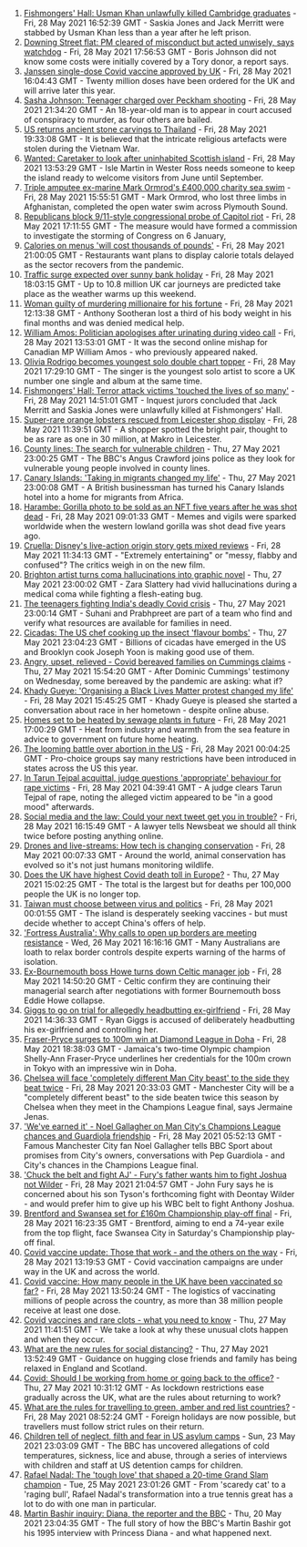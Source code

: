 1. [Fishmongers' Hall: Usman Khan unlawfully killed Cambridge graduates](https://www.bbc.co.uk/news/uk-england-london-57260509) - Fri, 28 May 2021 16:52:39 GMT - Saskia Jones and Jack Merritt were stabbed by Usman Khan less than a year after he left prison.
2. [Downing Street flat: PM cleared of misconduct but acted unwisely, says watchdog](https://www.bbc.co.uk/news/uk-politics-57280418) - Fri, 28 May 2021 17:56:53 GMT - Boris Johnson did not know some costs were initially covered by a Tory donor, a report says.
3. [Janssen single-dose Covid vaccine approved by UK](https://www.bbc.co.uk/news/health-57283837) - Fri, 28 May 2021 16:04:43 GMT - Twenty million doses have been ordered for the UK and will arrive later this year.
4. [Sasha Johnson: Teenager charged over Peckham shooting](https://www.bbc.co.uk/news/uk-england-london-57290536) - Fri, 28 May 2021 21:34:20 GMT - An 18-year-old man is to appear in court accused of conspiracy to murder, as four others are bailed.
5. [US returns ancient stone carvings to Thailand](https://www.bbc.co.uk/news/world-us-canada-57286063) - Fri, 28 May 2021 19:33:08 GMT - It is believed that the intricate religious artefacts were stolen during the Vietnam War.
6. [Wanted: Caretaker to look after uninhabited Scottish island](https://www.bbc.co.uk/news/uk-scotland-highlands-islands-57282018) - Fri, 28 May 2021 13:53:29 GMT - Isle Martin in Wester Ross needs someone to keep the island ready to welcome visitors from June until September.
7. [Triple amputee ex-marine Mark Ormrod's £400,000 charity sea swim](https://www.bbc.co.uk/news/uk-57287724) - Fri, 28 May 2021 15:55:51 GMT - Mark Ormrod, who lost three limbs in Afghanistan, completed the open water swim across Plymouth Sound.
8. [Republicans block 9/11-style congressional probe of Capitol riot](https://www.bbc.co.uk/news/world-us-canada-57272756) - Fri, 28 May 2021 17:11:55 GMT - The measure would have formed a commission to investigate the storming of Congress on 6 January,
9. [Calories on menus 'will cost thousands of pounds'](https://www.bbc.co.uk/news/business-57282218) - Fri, 28 May 2021 21:00:05 GMT - Restaurants want plans to display calorie totals delayed as the sector recovers from the pandemic.
10. [Traffic surge expected over sunny bank holiday](https://www.bbc.co.uk/news/uk-57287123) - Fri, 28 May 2021 18:03:15 GMT - Up to 10.8 million UK car journeys are predicted take place as the weather warms up this weekend.
11. [Woman guilty of murdering millionaire for his fortune](https://www.bbc.co.uk/news/uk-england-oxfordshire-57186328) - Fri, 28 May 2021 12:13:38 GMT - Anthony Sootheran lost a third of his body weight in his final months and was denied medical help.
12. [William Amos: Politician apologises after urinating during video call](https://www.bbc.co.uk/news/world-us-canada-57282167) - Fri, 28 May 2021 13:53:01 GMT - It was the second online mishap for Canadian MP William Amos - who previously appeared naked.
13. [Olivia Rodrigo becomes youngest solo double chart topper](https://www.bbc.co.uk/news/entertainment-arts-57288736) - Fri, 28 May 2021 17:29:10 GMT - The singer is the youngest solo artist to score a UK number one single and album at the same time.
14. [Fishmongers' Hall: Terror attack victims 'touched the lives of so many'](https://www.bbc.co.uk/news/uk-england-london-57283625) - Fri, 28 May 2021 14:51:01 GMT - Inquest jurors concluded that Jack Merritt and Saskia Jones were unlawfully killed at Fishmongers' Hall.
15. [Super-rare orange lobsters rescued from Leicester shop display](https://www.bbc.co.uk/news/uk-england-leicestershire-57283428) - Fri, 28 May 2021 11:39:51 GMT - A shopper spotted the bright pair, thought to be as rare as one in 30 million, at Makro in Leicester.
16. [County lines: The search for vulnerable children](https://www.bbc.co.uk/news/uk-57271269) - Thu, 27 May 2021 23:00:25 GMT - The BBC's Angus Crawford joins police as they look for vulnerable young people involved in county lines.
17. [Canary Islands: 'Taking in migrants changed my life'](https://www.bbc.co.uk/news/world-europe-57272811) - Thu, 27 May 2021 23:00:08 GMT - A British businessman has turned his Canary Islands hotel into a home for migrants from Africa.
18. [Harambe: Gorilla photo to be sold as an NFT five years after he was shot dead](https://www.bbc.co.uk/news/newsbeat-57279486) - Fri, 28 May 2021 09:01:33 GMT - Memes and vigils were sparked worldwide when the western lowland gorilla was shot dead five years ago.
19. [Cruella: Disney's live-action origin story gets mixed reviews](https://www.bbc.co.uk/news/entertainment-arts-57280085) - Fri, 28 May 2021 11:34:13 GMT - "Extremely entertaining" or "messy, flabby and confused"? The critics weigh in on the new film.
20. [Brighton artist turns coma hallucinations into graphic novel](https://www.bbc.co.uk/news/uk-england-sussex-57206923) - Thu, 27 May 2021 23:00:02 GMT - Zara Slattery had vivid hallucinations during a medical coma while fighting a flesh-eating bug.
21. [The teenagers fighting India's deadly Covid crisis](https://www.bbc.co.uk/news/world-57275106) - Thu, 27 May 2021 23:00:14 GMT - Suhani and Prabhpreet are part of a team who find and verify what resources are available for families in need.
22. [Cicadas: The US chef cooking up the insect 'flavour bombs'](https://www.bbc.co.uk/news/world-us-canada-57273056) - Thu, 27 May 2021 23:04:23 GMT - Billions of cicadas have emerged in the US and Brooklyn cook Joseph Yoon is making good use of them.
23. [Angry, upset, relieved - Covid bereaved families on Cummings claims](https://www.bbc.co.uk/news/uk-57271249) - Thu, 27 May 2021 15:54:20 GMT - After Dominic Cummings' testimony on Wednesday, some bereaved by the pandemic are asking: what if?
24. [Khady Gueye: 'Organising a Black Lives Matter protest changed my life'](https://www.bbc.co.uk/news/newsbeat-57170386) - Fri, 28 May 2021 15:45:25 GMT - Khady Gueye is pleased she started a conversation about race in her hometown - despite online abuse.
25. [Homes set to be heated by sewage plants in future](https://www.bbc.co.uk/news/business-57261151) - Fri, 28 May 2021 17:00:29 GMT - Heat from industry and warmth from the sea feature in advice to government on future home heating.
26. [The looming battle over abortion in the US](https://www.bbc.co.uk/news/world-us-canada-57208053) - Fri, 28 May 2021 00:04:25 GMT - Pro-choice groups say many restrictions have been introduced in states across the US this year.
27. [In Tarun Tejpal acquittal, judge questions 'appropriate' behaviour for rape victims](https://www.bbc.co.uk/news/world-asia-india-57266447) - Fri, 28 May 2021 04:39:41 GMT - A judge clears Tarun Tejpal of rape, noting the alleged victim appeared to be "in a good mood" afterwards.
28. [Social media and the law: Could your next tweet get you in trouble?](https://www.bbc.co.uk/news/newsbeat-57280095) - Fri, 28 May 2021 16:15:49 GMT - A lawyer tells Newsbeat we should all think twice before posting anything online.
29. [Drones and live-streams: How tech is changing conservation](https://www.bbc.co.uk/news/newsbeat-57234398) - Fri, 28 May 2021 00:07:33 GMT - Around the world, animal conservation has evolved so it's not just humans monitoring wildlife.
30. [Does the UK have highest Covid death toll in Europe?](https://www.bbc.co.uk/news/57268471) - Thu, 27 May 2021 15:02:25 GMT - The total is the largest but for deaths per 100,000 people the UK is no longer top.
31. [Taiwan must choose between virus and politics](https://www.bbc.co.uk/news/world-asia-57246914) - Fri, 28 May 2021 00:01:55 GMT - The island is desperately seeking vaccines - but must decide whether to accept China's offers of help.
32. ['Fortress Australia': Why calls to open up borders are meeting resistance](https://www.bbc.co.uk/news/world-australia-57224635) - Wed, 26 May 2021 16:16:16 GMT - Many Australians are loath to relax border controls despite experts warning of the harms of isolation.
33. [Ex-Bournemouth boss Howe turns down Celtic manager job](https://www.bbc.co.uk/sport/football/57286385) - Fri, 28 May 2021 14:50:20 GMT - Celtic confirm they are continuing their managerial search after negotiations with former Bournemouth boss Eddie Howe collapse.
34. [Giggs to go on trial for allegedly headbutting ex-girlfriend](https://www.bbc.co.uk/news/uk-wales-57280487) - Fri, 28 May 2021 14:36:33 GMT - Ryan Giggs is accused of deliberately headbutting his ex-girlfriend and controlling her.
35. [Fraser-Pryce surges to 100m win at Diamond League in Doha](https://www.bbc.co.uk/sport/athletics/57284488) - Fri, 28 May 2021 18:38:03 GMT - Jamaica's two-time Olympic champion Shelly-Ann Fraser-Pryce underlines her credentials for the 100m crown in Tokyo with an impressive win in Doha.
36. [Chelsea will face 'completely different Man City beast' to the side they beat twice](https://www.bbc.co.uk/sport/football/57289428) - Fri, 28 May 2021 20:33:03 GMT - Manchester City will be a "completely different beast" to the side beaten twice this season by Chelsea when they meet in the Champions League final, says Jermaine Jenas.
37. ['We've earned it' - Noel Gallagher on Man City's Champions League chances and Guardiola friendship](https://www.bbc.co.uk/sport/football/57275565) - Fri, 28 May 2021 05:52:13 GMT - Famous Manchester City fan Noel Gallagher tells BBC Sport about promises from City's owners, conversations with Pep Guardiola - and City's chances in the Champions League final.
38. ['Chuck the belt and fight AJ' - Fury's father wants him to fight Joshua not Wilder](https://www.bbc.co.uk/sport/boxing/57289495) - Fri, 28 May 2021 21:04:57 GMT - John Fury says he is concerned about his son Tyson's forthcoming fight with Deontay Wilder - and would prefer him to give up his WBC belt to fight Anthony Joshua.
39. [Brentford and Swansea set for £160m Championship play-off final](https://www.bbc.co.uk/sport/football/57215919) - Fri, 28 May 2021 16:23:35 GMT - Brentford, aiming to end a 74-year exile from the top flight, face Swansea City in Saturday's Championship play-off final.
40. [Covid vaccine update: Those that work - and the others on the way](https://www.bbc.co.uk/news/health-51665497) - Fri, 28 May 2021 13:19:53 GMT - Covid vaccination campaigns are under way in the UK and across the world.
41. [Covid vaccine: How many people in the UK have been vaccinated so far?](https://www.bbc.co.uk/news/health-55274833) - Fri, 28 May 2021 13:50:24 GMT - The logistics of vaccinating millions of people across the country, as more than 38 million people receive at least one dose.
42. [Covid vaccines and rare clots - what you need to know](https://www.bbc.co.uk/news/health-56674796) - Thu, 27 May 2021 11:41:51 GMT - We take a look at why these unusual clots happen and when they occur.
43. [What are the new rules for social distancing?](https://www.bbc.co.uk/news/uk-51506729) - Thu, 27 May 2021 13:52:49 GMT - Guidance on hugging close friends and family has being relaxed in England and Scotland.
44. [Covid: Should I be working from home or going back to the office?](https://www.bbc.co.uk/news/business-52567567) - Thu, 27 May 2021 10:31:12 GMT - As lockdown restrictions ease gradually across the UK, what are the rules about returning to work?
45. [What are the rules for travelling to green, amber and red list countries?](https://www.bbc.co.uk/news/explainers-52544307) - Fri, 28 May 2021 08:52:24 GMT - Foreign holidays are now possible, but travellers must follow strict rules on their return.
46. [Children tell of neglect, filth and fear in US asylum camps](https://www.bbc.co.uk/news/world-us-canada-57149721) - Sun, 23 May 2021 23:03:09 GMT - The BBC has uncovered allegations of cold temperatures, sickness, lice and abuse, through a series of interviews with children and staff at US detention camps for children.
47. [Rafael Nadal: The 'tough love' that shaped a 20-time Grand Slam champion](https://www.bbc.co.uk/sport/tennis/56090941) - Tue, 25 May 2021 23:01:26 GMT - From 'scaredy cat' to a 'raging bull', Rafael Nadal's transformation into a true tennis great has a lot to do with one man in particular.
48. [Martin Bashir inquiry: Diana, the reporter and the BBC](https://www.bbc.co.uk/news/uk-56680229) - Thu, 20 May 2021 23:04:35 GMT - The full story of how the BBC's Martin Bashir got his 1995 interview with Princess Diana - and what happened next.
